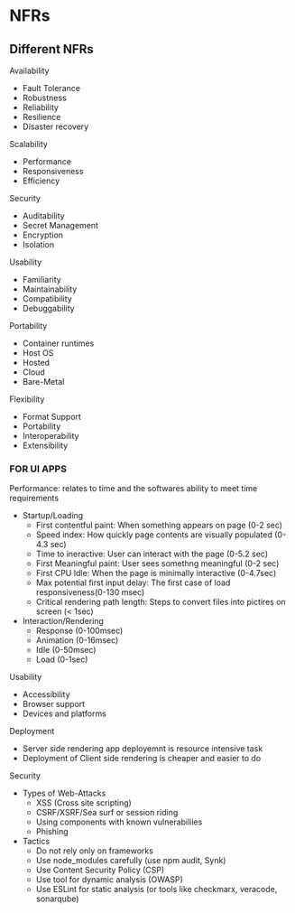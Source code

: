 # NFRs

## Different NFRs
Availability
 - Fault Tolerance
 - Robustness
 - Reliability
 - Resilience
 - Disaster recovery

Scalability
 - Performance
 - Responsiveness
 - Efficiency

Security
 - Auditability
 - Secret Management
 - Encryption
 - Isolation

Usability
 - Familiarity
 - Maintainability
 - Compatibility
 - Debuggability

Portability
 - Container runtimes
 - Host OS
 - Hosted
 - Cloud
 - Bare-Metal

Flexibility
 - Format Support
 - Portability
 - Interoperability
 - Extensibility

### FOR UI APPS

Performance: relates to time and the softwares ability to meet time requirements
 - Startup/Loading
   - First contentful paint: When something appears on page (0-2 sec)
   - Speed index: How quickly page contents are visually populated (0-4.3 sec)
   - Time to ineractive: User can interact with the page (0-5.2 sec)
   - First Meaningful paint: User sees somethng meaningful (0-2 sec)
   - First CPU Idle: When the page is minimally interactive (0-4.7sec)
   - Max potential first input delay: The first case of load responsiveness(0-130 msec)
   - Critical rendering path length: Steps to convert files into pictires on screen (< 1sec)
 - Interaction/Rendering  
   - Response (0-100msec)
   - Animation (0-16msec)
   - Idle (0-50msec)
   - Load (0-1sec)

Usability
 - Accessibility
 - Browser support
 - Devices and platforms

Deployment
 - Server side rendering app deployemnt is resource intensive task
 - Deployment of Client side rendering is cheaper and easier to do

Security 
 - Types of Web-Attacks
   - XSS (Cross site scripting)
   - CSRF/XSRF/Sea surf or session riding
   - Using components with known vulnerabiliies
   - Phishing   
 - Tactics
   - Do not rely only on frameworks
   - Use node_modules carefully (use npm audit, Synk)
   - Use Content Security Policy (CSP)
   - Use tool for dynamic analysis (OWASP)
   - Use ESLint for static analysis (or tools like checkmarx, veracode, sonarqube)
   
